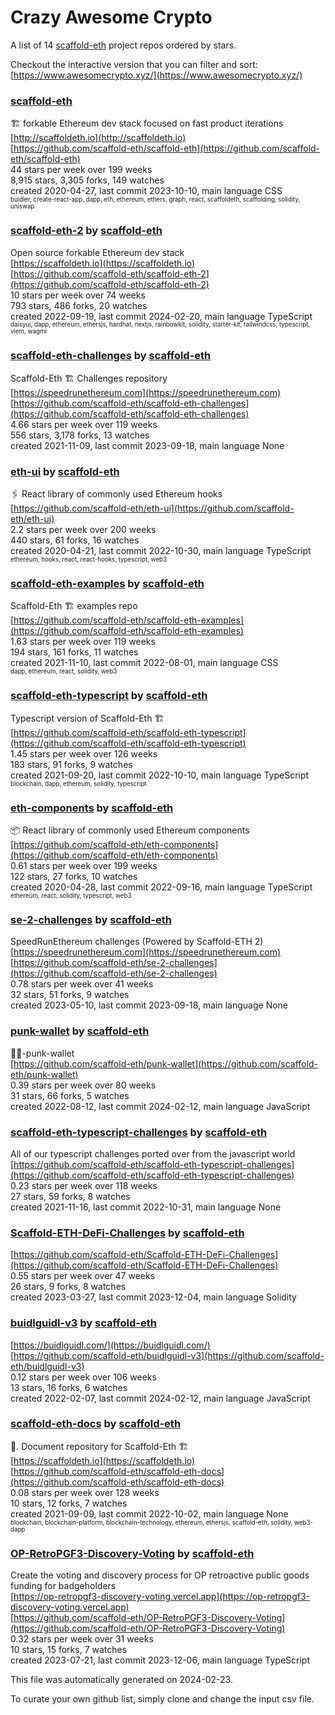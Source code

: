 # Crazy Awesome Crypto
A list of 14 [scaffold-eth](https://github.com/scaffold-eth) project repos ordered by stars.  

Checkout the interactive version that you can filter and sort: 
[https://www.awesomecrypto.xyz/](https://www.awesomecrypto.xyz/)  


### [scaffold-eth](https://github.com/scaffold-eth/scaffold-eth)  
🏗 forkable Ethereum dev stack focused on fast product iterations   
[http://scaffoldeth.io](http://scaffoldeth.io)  
[https://github.com/scaffold-eth/scaffold-eth](https://github.com/scaffold-eth/scaffold-eth)  
44 stars per week over 199 weeks  
8,915 stars, 3,305 forks, 149 watches  
created 2020-04-27, last commit 2023-10-10, main language CSS  
<sub><sup>buidler, create-react-app, dapp, eth, ethereum, ethers, graph, react, scaffoldeth, scaffolding, solidity, uniswap</sup></sub>


### [scaffold-eth-2](https://github.com/scaffold-eth/scaffold-eth-2) by [scaffold-eth](https://github.com/scaffold-eth)  
Open source forkable Ethereum dev stack  
[https://scaffoldeth.io](https://scaffoldeth.io)  
[https://github.com/scaffold-eth/scaffold-eth-2](https://github.com/scaffold-eth/scaffold-eth-2)  
10 stars per week over 74 weeks  
793 stars, 486 forks, 20 watches  
created 2022-09-19, last commit 2024-02-20, main language TypeScript  
<sub><sup>daisyui, dapp, ethereum, ethersjs, hardhat, nextjs, rainbowkit, solidity, starter-kit, tailwindcss, typescript, viem, wagmi</sup></sub>


### [scaffold-eth-challenges](https://github.com/scaffold-eth/scaffold-eth-challenges) by [scaffold-eth](https://github.com/scaffold-eth)  
Scaffold-Eth 🏗 Challenges repository  
[https://speedrunethereum.com](https://speedrunethereum.com)  
[https://github.com/scaffold-eth/scaffold-eth-challenges](https://github.com/scaffold-eth/scaffold-eth-challenges)  
4.66 stars per week over 119 weeks  
556 stars, 3,178 forks, 13 watches  
created 2021-11-09, last commit 2023-09-18, main language None  


### [eth-ui](https://github.com/scaffold-eth/eth-ui) by [scaffold-eth](https://github.com/scaffold-eth)  
🖇 React library of commonly used Ethereum hooks  
[https://github.com/scaffold-eth/eth-ui](https://github.com/scaffold-eth/eth-ui)  
2.2 stars per week over 200 weeks  
440 stars, 61 forks, 16 watches  
created 2020-04-21, last commit 2022-10-30, main language TypeScript  
<sub><sup>ethereum, hooks, react, react-hooks, typescript, web3</sup></sub>


### [scaffold-eth-examples](https://github.com/scaffold-eth/scaffold-eth-examples) by [scaffold-eth](https://github.com/scaffold-eth)  
Scaffold-Eth 🏗  examples repo  
[https://github.com/scaffold-eth/scaffold-eth-examples](https://github.com/scaffold-eth/scaffold-eth-examples)  
1.63 stars per week over 119 weeks  
194 stars, 161 forks, 11 watches  
created 2021-11-10, last commit 2022-08-01, main language CSS  
<sub><sup>dapp, ethereum, react, solidity, web3</sup></sub>


### [scaffold-eth-typescript](https://github.com/scaffold-eth/scaffold-eth-typescript) by [scaffold-eth](https://github.com/scaffold-eth)  
Typescript version of Scaffold-Eth 🏗  
[https://github.com/scaffold-eth/scaffold-eth-typescript](https://github.com/scaffold-eth/scaffold-eth-typescript)  
1.45 stars per week over 126 weeks  
183 stars, 91 forks, 9 watches  
created 2021-09-20, last commit 2022-10-10, main language TypeScript  
<sub><sup>blockchain, dapp, ethereum, solidity, typescript</sup></sub>


### [eth-components](https://github.com/scaffold-eth/eth-components) by [scaffold-eth](https://github.com/scaffold-eth)  
📦   React library of commonly used Ethereum components  
[https://github.com/scaffold-eth/eth-components](https://github.com/scaffold-eth/eth-components)  
0.61 stars per week over 199 weeks  
122 stars, 27 forks, 10 watches  
created 2020-04-28, last commit 2022-09-16, main language TypeScript  
<sub><sup>ethereum, react, solidity, typescript, web3</sup></sub>


### [se-2-challenges](https://github.com/scaffold-eth/se-2-challenges) by [scaffold-eth](https://github.com/scaffold-eth)  
SpeedRunEthereum challenges (Powered by Scaffold-ETH 2)  
[https://speedrunethereum.com](https://speedrunethereum.com)  
[https://github.com/scaffold-eth/se-2-challenges](https://github.com/scaffold-eth/se-2-challenges)  
0.78 stars per week over 41 weeks  
32 stars, 51 forks, 9 watches  
created 2023-05-10, last commit 2023-09-18, main language None  


### [punk-wallet](https://github.com/scaffold-eth/punk-wallet) by [scaffold-eth](https://github.com/scaffold-eth)  
🧑‍🎤-punk-wallet  
[https://github.com/scaffold-eth/punk-wallet](https://github.com/scaffold-eth/punk-wallet)  
0.39 stars per week over 80 weeks  
31 stars, 66 forks, 5 watches  
created 2022-08-12, last commit 2024-02-12, main language JavaScript  


### [scaffold-eth-typescript-challenges](https://github.com/scaffold-eth/scaffold-eth-typescript-challenges) by [scaffold-eth](https://github.com/scaffold-eth)  
All of our typescript challenges ported over from the javascript world  
[https://github.com/scaffold-eth/scaffold-eth-typescript-challenges](https://github.com/scaffold-eth/scaffold-eth-typescript-challenges)  
0.23 stars per week over 118 weeks  
27 stars, 59 forks, 8 watches  
created 2021-11-16, last commit 2022-10-31, main language None  


### [Scaffold-ETH-DeFi-Challenges](https://github.com/scaffold-eth/Scaffold-ETH-DeFi-Challenges) by [scaffold-eth](https://github.com/scaffold-eth)  
  
[https://github.com/scaffold-eth/Scaffold-ETH-DeFi-Challenges](https://github.com/scaffold-eth/Scaffold-ETH-DeFi-Challenges)  
0.55 stars per week over 47 weeks  
26 stars, 9 forks, 8 watches  
created 2023-03-27, last commit 2023-12-04, main language Solidity  


### [buidlguidl-v3](https://github.com/scaffold-eth/buidlguidl-v3) by [scaffold-eth](https://github.com/scaffold-eth)  
  
[https://buidlguidl.com/](https://buidlguidl.com/)  
[https://github.com/scaffold-eth/buidlguidl-v3](https://github.com/scaffold-eth/buidlguidl-v3)  
0.12 stars per week over 106 weeks  
13 stars, 16 forks, 6 watches  
created 2022-02-07, last commit 2024-02-12, main language JavaScript  


### [scaffold-eth-docs](https://github.com/scaffold-eth/scaffold-eth-docs) by [scaffold-eth](https://github.com/scaffold-eth)  
📑. Document repository for Scaffold-Eth 🏗  
[https://scaffoldeth.io](https://scaffoldeth.io)  
[https://github.com/scaffold-eth/scaffold-eth-docs](https://github.com/scaffold-eth/scaffold-eth-docs)  
0.08 stars per week over 128 weeks  
10 stars, 12 forks, 7 watches  
created 2021-09-09, last commit 2022-10-02, main language None  
<sub><sup>blockchain, blockchain-platform, blockchain-technology, ethereum, ethersjs, scaffold-eth, solidity, web3-dapp</sup></sub>


### [OP-RetroPGF3-Discovery-Voting](https://github.com/scaffold-eth/OP-RetroPGF3-Discovery-Voting) by [scaffold-eth](https://github.com/scaffold-eth)  
Create the voting and discovery process for OP retroactive public goods funding for badgeholders  
[https://op-retropgf3-discovery-voting.vercel.app](https://op-retropgf3-discovery-voting.vercel.app)  
[https://github.com/scaffold-eth/OP-RetroPGF3-Discovery-Voting](https://github.com/scaffold-eth/OP-RetroPGF3-Discovery-Voting)  
0.32 stars per week over 31 weeks  
10 stars, 15 forks, 7 watches  
created 2023-07-21, last commit 2023-12-06, main language TypeScript  


This file was automatically generated on 2024-02-23.  

To curate your own github list, simply clone and change the input csv file.  